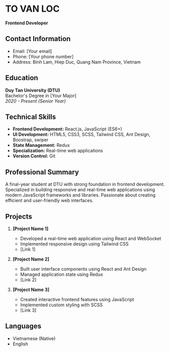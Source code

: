 # TO VAN LOC
**Frontend Developer**

## Contact Information
- Email: [Your email]
- Phone: [Your phone number]
- Address: Binh Lam, Hiep Duc, Quang Nam Province, Vietnam

## Education
**Duy Tan University (DTU)**  
Bachelor's Degree in [Your Major]  
*2020 - Present (Senior Year)*

## Technical Skills
- **Frontend Development:** React.js, JavaScript (ES6+)
- **UI Development:** HTML5, CSS3, SCSS, Tailwind CSS, Ant Design, Boostrap, swiper
- **State Management:** Redux
- **Specialization:** Real-time web applications
- **Version Control:** Git

## Professional Summary
A final-year student at DTU with strong foundation in frontend development. Specialized in building responsive and real-time web applications using modern JavaScript frameworks and libraries. Passionate about creating efficient and user-friendly web interfaces.

## Projects
1. **[Project Name 1]**
   - Developed a real-time web application using React and WebSocket
   - Implemented responsive design using Tailwind CSS
   - [Link 1]

2. **[Project Name 2]**
   - Built user interface components using React and Ant Design
   - Managed application state using Redux
   - [Link 2]

3. **[Project Name 3]**
   - Created interactive frontend features using JavaScript
   - Implemented custom styling with SCSS
   - [Link 3]

## Languages
- Vietnamese (Native)
- English
